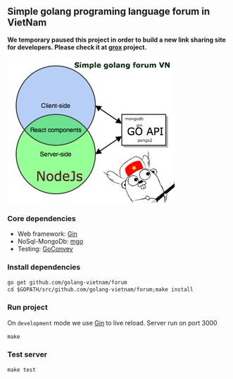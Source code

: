 ## Simple golang programing language forum in VietNam 

**We temporary paused this project in order to build a new link sharing site for developers. Please check it at [grox](https://github.com/golang-vietnam/grox) project.**

 ![alt golang](https://raw.githubusercontent.com/golang-vietnam/forum/master/isomorphic_code_share.png "golang programing language")

### Core dependencies
- Web framework: [Gin](https://github.com/gin-gonic/gin)
- NoSql-MongoDb: [mgo](http://labix.org/mgo)
- Testing: [GoConvey](http://goconvey.co/)

### Install dependencies
    
    go get github.com/golang-vietnam/forum
    cd $GOPATH/src/github.com/golang-vietnam/forum;make install
    
### Run project
On `development` mode we use [Gin](https://github.com/codegangsta/gin) to live reload. Server run on port 3000

    make

### Test server
	
	make test